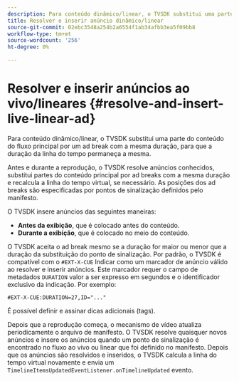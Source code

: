 ```yaml
---
description: Para conteúdo dinâmico/linear, o TVSDK substitui uma parte do conteúdo do fluxo principal por um ad break com a mesma duração, para que a duração da linha do tempo permaneça a mesma.
title: Resolver e inserir anúncio dinâmico/linear
source-git-commit: 02ebc3548a254b2a6554f1ab34afbb3ea5f09bb8
workflow-type: tm+mt
source-wordcount: '256'
ht-degree: 0%

---
```


# Resolver e inserir anúncios ao vivo/lineares {#resolve-and-insert-live-linear-ad}

Para conteúdo dinâmico/linear, o TVSDK substitui uma parte do conteúdo do fluxo principal por um ad break com a mesma duração, para que a duração da linha do tempo permaneça a mesma.

Antes e durante a reprodução, o TVSDK resolve anúncios conhecidos, substitui partes do conteúdo principal por ad breaks com a mesma duração e recalcula a linha do tempo virtual, se necessário. As posições dos ad breaks são especificadas por pontos de sinalização definidos pelo manifesto.

O TVSDK insere anúncios das seguintes maneiras:

* **Antes da exibição**, que é colocado antes do conteúdo.
* **Durante a exibição**, que é colocado no meio do conteúdo.

O TVSDK aceita o ad break mesmo se a duração for maior ou menor que a duração da substituição do ponto de sinalização. Por padrão, o TVSDK é compatível com o `#EXT-X-CUE` Indicar como um marcador de anúncio válido ao resolver e inserir anúncios. Este marcador requer o campo de metadados `DURATION` valor a ser expresso em segundos e o identificador exclusivo da indicação. Por exemplo:

```
#EXT-X-CUE:DURATION=27,ID="..."
```

É possível definir e assinar dicas adicionais (tags).

Depois que a reprodução começa, o mecanismo de vídeo atualiza periodicamente o arquivo de manifesto. O TVSDK resolve quaisquer novos anúncios e insere os anúncios quando um ponto de sinalização é encontrado no fluxo ao vivo ou linear que foi definido no manifesto. Depois que os anúncios são resolvidos e inseridos, o TVSDK calcula a linha do tempo virtual novamente e envia um `TimelineItemsUpdatedEventListener.onTimelineUpdated` evento.
